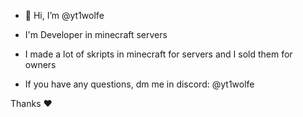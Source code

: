 - 👋 Hi, I’m @yt1wolfe

- I'm Developer in minecraft servers
- I made a lot of skripts in minecraft for servers and I sold them for owners

- If you have any questions, dm me in discord: @yt1wolfe

Thanks ❤️
